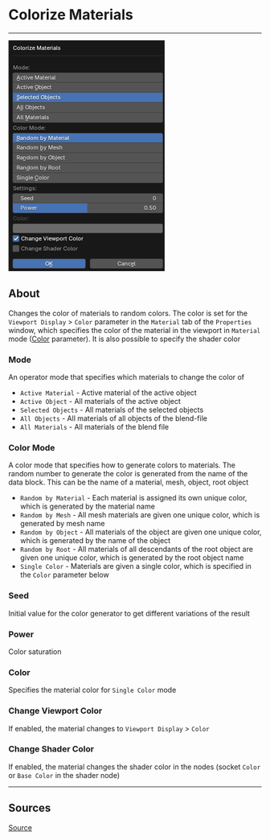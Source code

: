 # Colorize Materials

___

![alt text centered](assets/images/operator-colorize-materials.png)

## About

Changes the color of materials to random colors. The color is set for the `Viewport Display` > `Color` parameter in the `Material` tab of the `Properties` window, which specifies the color of the material in the viewport in `Material` mode ([Color](https://docs.blender.org/manual/en/3.6/editors/3dview/display/shading.html#solid) parameter). It is also possible to specify the shader color

### Mode

An operator mode that specifies which materials to change the color of

- `Active Material` - Active material of the active object
- `Active Object` - All materials of the active object
- `Selected Objects` - All materials of the selected objects
- `All Objects` - All materials of all objects of the blend-file
- `All Materials` - All materials of the blend file

### Color Mode

A color mode that specifies how to generate colors to materials. The random number to generate the color is generated from the name of the data block. This can be the name of a material, mesh, object, root object

- `Random by Material` - Each material is assigned its own unique color, which is generated by the material name
- `Random by Mesh` - All mesh materials are given one unique color, which is generated by mesh name
- `Random by Object` - All materials of the object are given one unique color, which is generated by the name of the object
- `Random by Root` - All materials of all descendants of the root object are given one unique color, which is generated by the root object name
- `Single Color` - Materials are given a single color, which is specified in the `Color` parameter below

### Seed

Initial value for the color generator to get different variations of the result

### Power

Color saturation

### Color

Specifies the material color for `Single Color` mode

### Change Viewport Color

If enabled, the material changes to `Viewport Display` > `Color`

### Change Shader Color

If enabled, the material changes the shader color in the nodes (socket `Color` or `Base Color` in the shader node)

___

## Sources

[Source](https://github.com/PavelBlend/blender-xray/wiki/Panel-Batch-Tools#colorize-materials)
